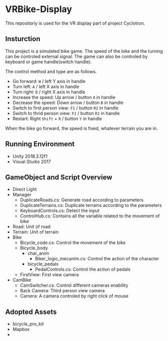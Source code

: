 # VRBike-Display

This repositoriy is used for the VR display part of project Cyclotron. 

## Insturction
This project is a simulated bike game. The speed of the bike and the turning can be controled external signal. The game can also be controled by keyboard or game handle(switch handle).

The control method and type are as follows.
* Go forward: `W` / left Y axis in handle
* Turn left: `A` / left X axis in handle
* Turn right: `D` / right X axis in handle
* Increase the speed: Up arrow / button `A` in handle
* Decrease the speed: Down arrow / button `B` in handle
* Switch to first person view: `F1` / button `R2` in handle
* Switch to thrid person view: `F2` / button `R2` in handle
* Restart: Right `Shift` + `R` / button `Y` in handle

When the bike go forward, the speed is fixed, whatever terrain you are in.

## Running Environment
* Unity 2018.3.12f1
* Visual Studio 2017

## GameObject and Script Overview
* Direct Light
* Manager
	* DuplicateRoads.cs: Generate road according to parameters
	* DuplicateTerrains.cs: Duplicate terrains according to the parameters
	* KeyboardControls.cs: Detect the input
	* ControlHub.cs: Contains all the variable related to the movement of bike
* Road: Unit of road
* Terrain: Unit of terrain
* Bike
	* Bicycle_code.cs: Control the movement of the bike
	* Bicycle_body
		* char_anim
			* Biker_logic_mecanim.cs: Control the action of the character
		* bicycle_pedals
			* PedalControls.cs: Control the action of pedals
	* FirstView: First view camera 
* CamBike
	* CamSwitcher.cs: Control different cameras enability
	* Back Camera: Third person view camera
	* Camera: A camera controled by right click of mouse

## Adopted Assets
* bicycle_pro_kit
* Mapbox
* 